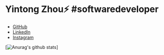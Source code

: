 # Yintong Zhou⚡ #softwaredeveloper

* [GitHub](http://github.com)
* [LinkedIn](https://www.linkedin.com/in/yintong-zhou-80692a166/)
* [Instagram](https://www.instagram.com/tong._.gio/)

<!--
**yintong-zhou/yintong-zhou** is a ✨ _special_ ✨ repository because its `README.md` (this file) appears on your GitHub profile.

Here are some ideas to get you started:

- 🔭 I’m currently working on ...
- 🌱 I’m currently learning ...
- 👯 I’m looking to collaborate on ...
- 🤔 I’m looking for help with ...
- 💬 Ask me about ...
- 📫 How to reach me: ...
- 😄 Pronouns: ...
- ⚡ Fun fact: ...
-->

[![Anurag's github stats](https://github-readme-stats.vercel.app/api?username=yintong-zhou)]
